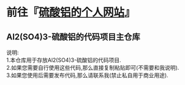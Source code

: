 前往『[硫酸铝的个人网站](https://al2so43.github.io/website/ "前往 『硫酸铝的下载站』")』
=====
Al2(SO4)3-硫酸铝的代码项目主仓库
--------
说明: \
1.本仓库用于存放Al2(SO4)3-硫酸铝的代码项目. \
2.如果您需要自行使用这些代码,那么直接复制粘贴即可(不需要和我说明). \
3.如果您使用后需要发布代码,那么请联系我(禁止私自用于商业用途).